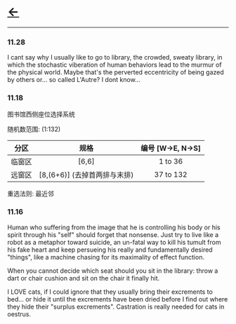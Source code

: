 # [<-](https://pkgu.github.io)


---------

### 11.28

I cant say why I usually like to go to library, the crowded, sweaty library, in which the stochastic viberation of human behaviors lead to the murmur of the physical world. Maybe that's the perverted eccentricity of being gazed by others or... so called L'Autre? I dont know... 


### 11.18

图书馆西侧座位选择系统

随机数范围: (1:132)

| 分区 | 规格 | 编号 [W->E, N->S] |
| :---: | :---: | :---: |
| 临窗区 | [6,6] | 1 to 36 |
| 远窗区 | [8,(6+6)] (去掉首两排与末排) | 37 to 132 |

重选法则: 最近邻


### 11.16

Human who suffering from the image that he is controlling his body or his spirit through his "self" should forget that nonsense. Just try to live like a robot as a metaphor toward suicide, an un-fatal way to kill his tumult from his fake heart and keep persueing his really and fundamentally desired "things", like a machine chasing for its maximality of effect function.

When you cannot decide which seat should you sit in the library: throw a dart or chair cushion and sit on the chair it finally hit. 

I LOVE cats, if I could ignore that they usually bring their excrements to bed... or hide it until the excrements have been dried before I find out where they hide their "surplus excrements". Castration is really needed for cats in oestrus. 
